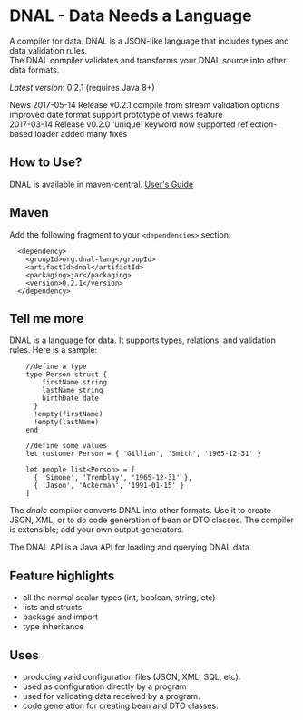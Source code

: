 DNAL - Data Needs a Language
=======

A compiler for data. DNAL is a JSON-like language that includes types and data validation rules.  
The DNAL compiler validates and transforms your DNAL source into other data formats.

*Latest version*: 0.2.1 (requires Java 8+)

News
2017-05-14
    Release v0.2.1 
   compile from stream 
   validation options
   improved date format support
   prototype of views feature    
2017-03-14
    Release v0.2.0 
	'unique' keyword now supported
	reflection-based loader added
	many fixes

## How to Use?

DNAL is available in maven-central. [User's Guide](https://dnal-lang.org/documentation/)

## Maven

Add the following fragment to your `<dependencies>` section:

      <dependency>
		<groupId>org.dnal-lang</groupId>
		<artifactId>dnal</artifactId>
		<packaging>jar</packaging>
		<version>0.2.1</version>
      </dependency>

## Tell me more

DNAL is a language for data.  It supports types, relations, and validation rules.  Here is a sample:

		//define a type
		type Person struct {
		    firstName string
		    lastName string
		    birthDate date
		  }
		  !empty(firstName)
		  !empty(lastName)
		end

		//define some values
		let customer Person = { 'Gillian', 'Smith', '1965-12-31' }
		
		let people list<Person> = [
		  { 'Simone', 'Tremblay', '1965-12-31' },
		  { 'Jason', 'Ackerman', '1991-01-15' }
		]

The *dnalc* compiler converts DNAL into other formats.  Use it to create JSON, XML, or to do code generation of bean or DTO classes.
The compiler is extensible; add your own output generators.

The DNAL API is a Java API for loading and querying DNAL data.

## Feature highlights

* all the normal scalar types (int, boolean, string, etc)
* lists and structs
* package and import
* type inheritance

## Uses

* producing valid configuration files (JSON, XML, SQL, etc).
* used as configuration directly by a program
* used for validating data received by a program.
* code generation for creating bean and DTO classes.


